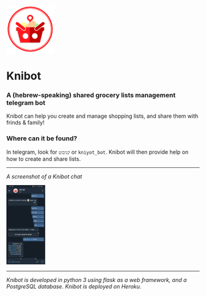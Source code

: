 <img src="knibot.png" width="25%">

# Knibot
### A (hebrew-speaking) shared grocery lists management telegram bot
Knibot can help you create and manage shopping lists, and share them with frinds & family!

### Where can it be found?
In telegram, look for `קניבוט` or `kniyot_bot`. Knibot will then provide help on how to create and share lists.

---

_A screenshot of a Knibot chat_

<img src="screenshot.jpg" width="20%">

---

_Knibot is developed in python 3 using flask as a web framework, and a PostgreSQL database. Knibot is deployed on Heroku._
